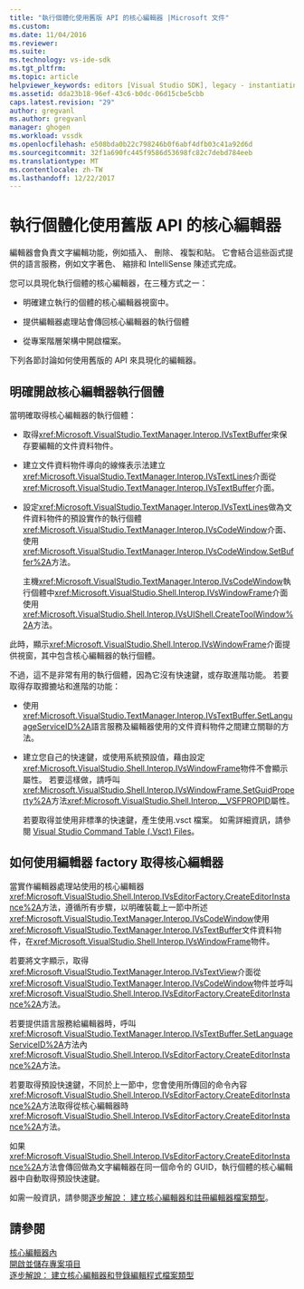 ```yaml
---
title: "執行個體化使用舊版 API 的核心編輯器 |Microsoft 文件"
ms.custom: 
ms.date: 11/04/2016
ms.reviewer: 
ms.suite: 
ms.technology: vs-ide-sdk
ms.tgt_pltfrm: 
ms.topic: article
helpviewer_keywords: editors [Visual Studio SDK], legacy - instantiating editor
ms.assetid: dda23b18-96ef-43c6-b0dc-06d15cbe5cbb
caps.latest.revision: "29"
author: gregvanl
ms.author: gregvanl
manager: ghogen
ms.workload: vssdk
ms.openlocfilehash: e508bda0b22c798246b0f6abf4dfb03c41a92d6d
ms.sourcegitcommit: 32f1a690fc445f9586d53698fc82c7debd784eeb
ms.translationtype: MT
ms.contentlocale: zh-TW
ms.lasthandoff: 12/22/2017
---
```

# <a name="instantiating-the-core-editor-by-using-the-legacy-api"></a>執行個體化使用舊版 API 的核心編輯器
編輯器會負責文字編輯功能，例如插入、 刪除、 複製和貼。 它會結合這些函式提供的語言服務，例如文字著色、 縮排和 IntelliSense 陳述式完成。  
  
 您可以具現化執行個體的核心編輯器，在三種方式之一：  
  
-   明確建立執行的個體的核心編輯器視窗中。  
  
-   提供編輯器處理站會傳回核心編輯器的執行個體  
  
-   從專案階層架構中開啟檔案。  
  
 下列各節討論如何使用舊版的 API 來具現化的編輯器。  
  
## <a name="explicitly-opening-a-core-editor-instance"></a>明確開啟核心編輯器執行個體  
 當明確取得核心編輯器的執行個體：  
  
-   取得<xref:Microsoft.VisualStudio.TextManager.Interop.IVsTextBuffer>來保存要編輯的文件資料物件。  
  
-   建立文件資料物件導向的線條表示法建立<xref:Microsoft.VisualStudio.TextManager.Interop.IVsTextLines>介面從<xref:Microsoft.VisualStudio.TextManager.Interop.IVsTextBuffer>介面。  
  
-   設定<xref:Microsoft.VisualStudio.TextManager.Interop.IVsTextLines>做為文件資料物件的預設實作的執行個體<xref:Microsoft.VisualStudio.TextManager.Interop.IVsCodeWindow>介面、 使用<xref:Microsoft.VisualStudio.TextManager.Interop.IVsCodeWindow.SetBuffer%2A>方法。  
  
     主機<xref:Microsoft.VisualStudio.TextManager.Interop.IVsCodeWindow>執行個體中<xref:Microsoft.VisualStudio.Shell.Interop.IVsWindowFrame>介面使用<xref:Microsoft.VisualStudio.Shell.Interop.IVsUIShell.CreateToolWindow%2A>方法。  
  
 此時，顯示<xref:Microsoft.VisualStudio.Shell.Interop.IVsWindowFrame>介面提供視窗，其中包含核心編輯器的執行個體。  
  
 不過，這不是非常有用的執行個體，因為它沒有快速鍵，或存取進階功能。 若要取得存取攠摝坫和進階的功能：  
  
-   使用<xref:Microsoft.VisualStudio.TextManager.Interop.IVsTextBuffer.SetLanguageServiceID%2A>語言服務及編輯器使用的文件資料物件之間建立關聯的方法。  
  
-   建立您自己的快速鍵，或使用系統預設值，藉由設定<xref:Microsoft.VisualStudio.Shell.Interop.IVsWindowFrame>物件不會顯示屬性。 若要這樣做，請呼叫<xref:Microsoft.VisualStudio.Shell.Interop.IVsWindowFrame.SetGuidProperty%2A>方法<xref:Microsoft.VisualStudio.Shell.Interop.__VSFPROPID>屬性。  
  
     若要取得並使用非標準的快速鍵，產生使用.vsct 檔案。 如需詳細資訊，請參閱 [Visual Studio Command Table (.Vsct) Files](../extensibility/internals/visual-studio-command-table-dot-vsct-files.md)。  
  
## <a name="how-to-use-an-editor-factory-to-obtain-the-core-editor"></a>如何使用編輯器 factory 取得核心編輯器  
 當實作編輯器處理站使用的核心編輯器<xref:Microsoft.VisualStudio.Shell.Interop.IVsEditorFactory.CreateEditorInstance%2A>方法，遵循所有步驟，以明確裝載上一節中所述<xref:Microsoft.VisualStudio.TextManager.Interop.IVsCodeWindow>使用<xref:Microsoft.VisualStudio.TextManager.Interop.IVsTextBuffer>文件資料物件，在<xref:Microsoft.VisualStudio.Shell.Interop.IVsWindowFrame>物件。  
  
 若要將文字顯示，取得<xref:Microsoft.VisualStudio.TextManager.Interop.IVsTextView>介面從<xref:Microsoft.VisualStudio.TextManager.Interop.IVsCodeWindow>物件並呼叫<xref:Microsoft.VisualStudio.Shell.Interop.IVsEditorFactory.CreateEditorInstance%2A>方法。  
  
 若要提供語言服務給編輯器時，呼叫<xref:Microsoft.VisualStudio.TextManager.Interop.IVsTextBuffer.SetLanguageServiceID%2A>方法內<xref:Microsoft.VisualStudio.Shell.Interop.IVsEditorFactory.CreateEditorInstance%2A>方法。  
  
 若要取得預設快速鍵，不同於上一節中，您會使用所傳回的命令內容<xref:Microsoft.VisualStudio.Shell.Interop.IVsEditorFactory.CreateEditorInstance%2A>方法取得從核心編輯器時<xref:Microsoft.VisualStudio.Shell.Interop.IVsEditorFactory.CreateEditorInstance%2A>方法。  
  
 如果<xref:Microsoft.VisualStudio.Shell.Interop.IVsEditorFactory.CreateEditorInstance%2A>方法會傳回做為文字編輯器在同一個命令的 GUID，執行個體的核心編輯器中自動取得預設快速鍵。  
  
 如需一般資訊，請參閱[逐步解說： 建立核心編輯器和註冊編輯器檔案類型](../extensibility/walkthrough-creating-a-core-editor-and-registering-an-editor-file-type.md)。  
  
## <a name="see-also"></a>請參閱  
 [核心編輯器內](../extensibility/inside-the-core-editor.md)   
 [開啟並儲存專案項目](../extensibility/internals/opening-and-saving-project-items.md)   
 [逐步解說： 建立核心編輯器和登錄編輯程式檔案類型](../extensibility/walkthrough-creating-a-core-editor-and-registering-an-editor-file-type.md)